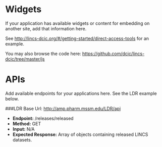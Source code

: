 # Widgets

If your application has available widgets or content for embedding on another site, add that information here.

See http://lincs-dcic.org/#/getting-started/direct-access-tools for an example.

You may also browse the code here: https://github.com/dcic/lincs-dcic/tree/master/js

# APIs

Add available endpoints for your applications here. See the LDR example below.

###LDR
Base Url: http://amp.pharm.mssm.edu/LDR/api
- **Endpoint:** /releases/released
- **Method:** GET
- **Input:** N/A
- **Expected Response:** Array of objects containing released LINCS datasets.
